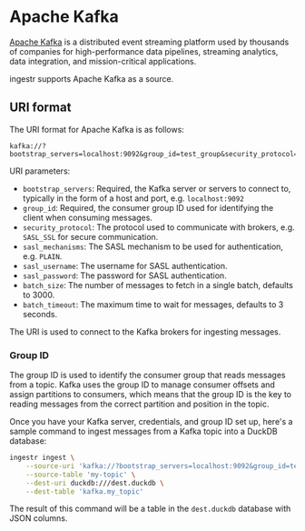 # Apache Kafka
[Apache Kafka](https://kafka.apache.org/) is a distributed event streaming platform used by thousands of companies for high-performance data pipelines, streaming analytics, data integration, and mission-critical applications.

ingestr supports Apache Kafka as a source.

## URI format
The URI format for Apache Kafka is as follows:

```plaintext
kafka://?bootstrap_servers=localhost:9092&group_id=test_group&security_protocol=SASL_SSL&sasl_mechanisms=PLAIN&sasl_username=example_username&sasl_password=example_secret&batch_size=1000&batch_timeout=3
```

URI parameters:
- `bootstrap_servers`: Required, the Kafka server or servers to connect to, typically in the form of a host and port, e.g. `localhost:9092`
- `group_id`: Required, the consumer group ID used for identifying the client when consuming messages.
- `security_protocol`: The protocol used to communicate with brokers, e.g. `SASL_SSL` for secure communication.
- `sasl_mechanisms`: The SASL mechanism to be used for authentication, e.g. `PLAIN`.
- `sasl_username`: The username for SASL authentication.
- `sasl_password`: The password for SASL authentication.
- `batch_size`: The number of messages to fetch in a single batch, defaults to 3000.
- `batch_timeout`: The maximum time to wait for messages, defaults to 3 seconds.

The URI is used to connect to the Kafka brokers for ingesting messages.

### Group ID
The group ID is used to identify the consumer group that reads messages from a topic. Kafka uses the group ID to manage consumer offsets and assign partitions to consumers, which means that the group ID is the key to reading messages from the correct partition and position in the topic.

Once you have your Kafka server, credentials, and group ID set up, here's a sample command to ingest messages from a Kafka topic into a DuckDB database:

```sh
ingestr ingest \
    --source-uri 'kafka://?bootstrap_servers=localhost:9092&group_id=test_group' \
    --source-table 'my-topic' \
    --dest-uri duckdb:///dest.duckdb \
    --dest-table 'kafka.my_topic'
```

The result of this command will be a table in the `dest.duckdb` database with JSON columns.
